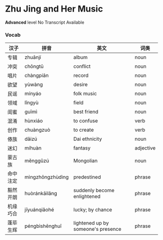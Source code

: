 # Zhu Jing and Her Music
**Advanced** level
No Transcript Available
### Vocab
|汉子|拼音|英文|词类|
|----|----|----|----|
|专辑|zhuānjí|album|noun|
|冲突|chōngtū|conflict|noun|
|唱片|chàngpiān|record|noun|
|欲望|yùwàng|desire|noun|
|民谣|mínyáo|folk music|noun|
|领域|lǐngyù|field|noun|
|闺蜜|guīmì|best friend|noun|
|混淆|hùnxiáo|to confuse|verb|
|创作|chuàngzuò|to create|verb|
|傣族|dǎizú|Dai ethnicity|noun|
|迷幻|míhuàn|fantasy|adjective|
|蒙古族|měnggǔzú|Mongolian|noun|
|命中注定|mìngzhōngzhùdìng|predestined|phrase|
|豁然开朗|huòránkāilǎng|suddenly become enlightened|phrase|
|机缘巧合|jīyuánqiǎohé|lucky; by chance|phrase|
|蓬荜生辉|péngbìshēnghuī|lightened up by someone's presence|phrase|